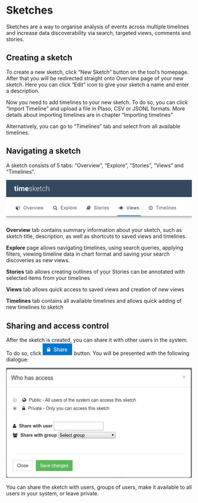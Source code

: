# Sketches

Sketches are a way to organise analysis of events across multiple timelines and increase data discoverability via search, targeted views, comments and stories. 

## Creating a sketch
To create a new sketch, click “New Sketch” button on the tool’s homepage. After that you will be redirected straight onto Overview page of your new sketch. Here you can click “Edit” icon to give your sketch a name and enter a description.

Now you need to add timelines to your new sketch. To do so, you can click “Import Timeline” and upload a file in Plaso, CSV or JSONL formats. More details about importing timelines are in chapter “Importing timelines”

Alternatively, you can go to “Timelines” tab and select from all available timelines.

## Navigating a sketch
A sketch consists of 5 tabs: “Overview”, “Explore”, “Stories”, “Views” and “Timelines”.

![navigation bar](images/Navigation.png)

**Overview** tab contains summary information about your sketch, such as sketch title, description, as well as shortcuts to saved views and timelines.

**Explore** page allows navigating timelines, using search queries, applying filters, viewing timeline data in chart format and saving your search discoveries as new views.

**Stories** tab allows creating outlines of your Stories can be annotated with selected items from your timelines

**Views** tab allows quick access to saved views and creation of new views

**Timelines** tab contains all available timelines and allows quick adding of new timelines to sketch

## Sharing and access control
After the sketch is created, you can share it with other users in the system. To do so, click ![Share](images/sharebutton.png) button. You will be presented with the following dialogue:

![Share dialogue](images/Sharingdialog.png) 

You can share the sketch with users, groups of users, make it available to all users in your system, or leave private.
